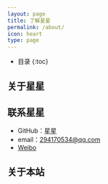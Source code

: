 ```yaml
---
layout: page
title: 了解星星
permalink: /about/
icon: heart
type: page
---
```


* 目录
{:toc}

## 关于星星


## 联系星星

* GitHub：[星星](https://github.com/LX-LIXING)
* email：294170534@qq.com
* [Weibo](http://weibo.com/u/5321790539)

## 关于本站


